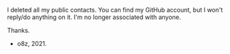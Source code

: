 I deleted all my public contacts.
You can find my GitHub account, but I won't reply/do anything on it.
I'm no longer associated with anyone.

Thanks.
- o8z, 2021.

